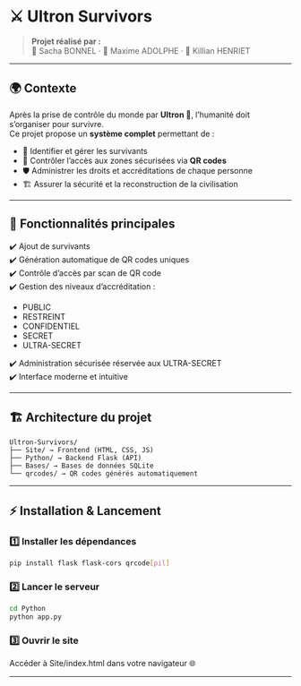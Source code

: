 # ⚔️ Ultron Survivors  

> **Projet réalisé par :**  
> 👤 Sacha BONNEL · 👤 Maxime ADOLPHE · 👤 Killian HENRIET  

---

## 🌍 Contexte  

Après la prise de contrôle du monde par **Ultron 🤖**, l’humanité doit s’organiser pour survivre.  
Ce projet propose un **système complet** permettant de :  

- 🔎 Identifier et gérer les survivants  
- 🎫 Contrôler l’accès aux zones sécurisées via **QR codes**  
- 🛡️ Administrer les droits et accréditations de chaque personne  
- 🏗️ Assurer la sécurité et la reconstruction de la civilisation  

---

## 🚀 Fonctionnalités principales  

✔️ Ajout de survivants  
✔️ Génération automatique de QR codes uniques  
✔️ Contrôle d’accès par scan de QR code  
✔️ Gestion des niveaux d’accréditation :  
   - PUBLIC
   - RESTREINT
   - CONFIDENTIEL  
   - SECRET  
   - ULTRA-SECRET

✔️ Administration sécurisée réservée aux ULTRA-SECRET  
✔️ Interface moderne et intuitive

---

## 🏗️ Architecture du projet  

```
Ultron-Survivors/
├── Site/ → Frontend (HTML, CSS, JS)
├── Python/ → Backend Flask (API)
├── Bases/ → Bases de données SQLite
└── qrcodes/ → QR codes générés automatiquement
```

---

## ⚡ Installation & Lancement  

### 1️⃣ Installer les dépendances  

```bash
pip install flask flask-cors qrcode[pil]
```

### 2️⃣ Lancer le serveur

```bash
cd Python
python app.py
```
### 3️⃣ Ouvrir le site

Accéder à Site/index.html dans votre navigateur 🌐

---

